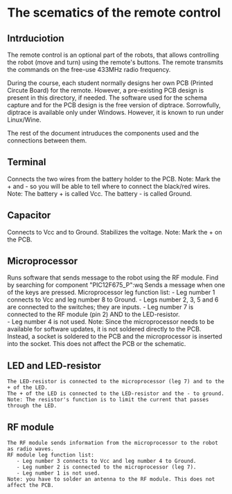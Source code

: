 The scematics of the remote control
===========================

Intrduciotion
-------------

The remote control is an optional part of the robots, that allows controlling the robot (move and turn) using the remote's buttons.
The remote transmits the commands on the free-use 433MHz radio frequency.

During the course, each student normally designs her own PCB (Printed Circute Board) for the remote. 
However, a pre-existing PCB design is present in this directory, if needed.
The software used for the schema capture and for the PCB design is the free version of diptrace. Sorrowfully, diptrace is available only under Windows. However, it is known to run under Linux/Wine.

The rest of the document intruduces the components used and the connections between them.

Terminal
--------
Connects the two wires from the battery holder to the PCB.
    Note: Mark the + and - so you will be able to tell where to connect the black/red wires.
    Note: The battery + is called Vcc. The battery - is called Ground.

Capacitor
---------
Connects to Vcc and to Ground. Stabilizes the voltage.
    Note: Mark the + on the PCB.

Microprocessor
--------------
Runs software that sends message to the robot using the RF module.
    Find by searching for component "PIC12F675_P":wq
    Sends a message when one of the keys are pressed.
    Microprocessor leg function list:
       - Leg number 1 connects to Vcc and leg number 8 to Ground.
       - Legs number 2, 3, 5 and 6 are connected to the switches; they are inputs.
       - Leg number 7 is connected to the RF module (pin 2) AND to the LED-resistor.      
       - Leg number 4 is not used.
    Note: Since the microprocessor needs to be available for software updates, it is not soldered directly to the PCB.
          Instead, a socket is soldered to the PCB and the microprocessor is inserted into the socket.
          This does not affect the PCB or the schematic.

LED and LED-resistor
--------------------
    The LED-resistor is connected to the microprocessor (leg 7) and to the + of the LED.
    The + of the LED is connected to the LED-resistor and the - to ground.
    Note: The resistor's function is to limit the current that passes through the LED.

RF module
---------
    The RF module sends information from the microprocessor to the robot as radio waves.
    RF module leg function list:
       - Leg number 3 connects to Vcc and leg number 4 to Ground.
       - Leg number 2 is connected to the microprocessor (leg 7).
       - Leg number 1 is not used.
    Note: you have to solder an antenna to the RF module. This does not affect the PCB. 
